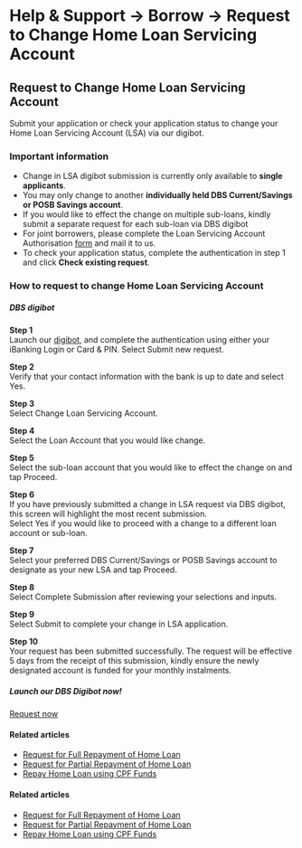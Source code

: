 # Help & Support -> Borrow -> Request to Change Home Loan Servicing Account

## Request to Change Home Loan Servicing Account 

Submit your application or check your application status to change your Home Loan Servicing Account (LSA) via our digibot.

### Important information

  * Change in LSA digibot submission is currently only available to **single applicants**.
  * You may only change to another **individually held DBS Current/Savings or POSB Savings account**.
  * If you would like to effect the change on multiple sub-loans, kindly submit a separate request for each sub-loan via DBS digibot
  * For joint borrowers, please complete the Loan Servicing Account Authorisation [form](https://www.dbs.com.sg/iwov-resources/pdf/loan/home-loans/manage-your-mortgage/loan-servicing-account-authorisation-form.pdf) and mail it to us.
  * To check your application status, complete the authentication in step 1 and click **Check existing request**.



### How to request to change Home Loan Servicing Account 

#####  DBS digibot

**Step 1**  
Launch our [digibot](https://chatbanking.dbs.com/mbsg/GCE/Y306HS001), and complete the authentication using either your  iBanking Login or  Card & PIN. Select Submit new request. 

**Step 2**  
Verify that your contact information with the bank is up to date and select Yes. 

**Step 3**  
Select Change Loan Servicing Account. 

**Step 4**  
Select the Loan Account that you would like change. 

**Step 5**  
Select the sub-loan account that you would like to effect the change on and tap Proceed. 

**Step 6**  
If you have previously submitted a change in LSA request via DBS digibot, this screen will highlight the most recent submission.  
Select Yes if you would like to proceed with a change to a different loan account or sub-loan. 

**Step 7**  
Select your preferred DBS Current/Savings or POSB Savings account to designate as your new LSA and tap Proceed. 

**Step 8**  
Select Complete Submission after reviewing your selections and inputs. 

**Step 9**  
Select Submit to complete your change in LSA application. 

**Step 10**  
Your request has been submitted successfully. The request will be effective 5 days from the receipt of this submission, kindly ensure the newly designated account is funded for your monthly instalments. 

##### Launch our DBS Digibot now!

[Request now](https://chatbanking.dbs.com/mbsg/GCE/Y306HS001)

#### Related articles

  * [Request for Full Repayment of Home Loan](https://www.dbs.com.sg/personal/support/loans-homeloan-full-repayment.html)
  * [Request for Partial Repayment of Home Loan](https://www.dbs.com.sg/personal/support/loans-homeloan-partial-repayment.html)
  * [Repay Home Loan using CPF Funds](https://www.dbs.com.sg/personal/support/loans-homeloan-repay-using-cpf-funds.html)



#### Related articles

  * [Request for Full Repayment of Home Loan](https://www.dbs.com.sg/personal/support/loans-homeloan-full-repayment.html)
  * [Request for Partial Repayment of Home Loan](https://www.dbs.com.sg/personal/support/loans-homeloan-partial-repayment.html)
  * [Repay Home Loan using CPF Funds](https://www.dbs.com.sg/personal/support/loans-homeloan-repay-using-cpf-funds.html)



